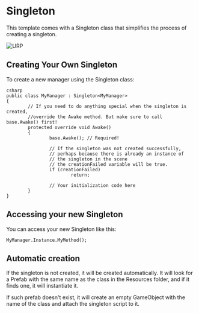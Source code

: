 # Singleton<T>

This template comes with a Singleton<T> class that simplifies the process of creating a singleton.

![URP](Icons/URP.png)
## Creating Your Own Singleton

To create a new manager using the Singleton<T> class:

```csharp
public class MyManager : Singleton<MyManager>
{
        // If you need to do anything special when the singleton is created,
        //override the Awake method. But make sure to call base.Awake() first!
        protected override void Awake()
        {
                base.Awake(); // Required!

                // If the singleton was not created successfully,
                // perhaps because there is already an instance of
                // the singleton in the scene
                // the creationFailed variable will be true.
                if (creationFailed)
                        return;

                // Your initialization code here
        }
}
```

## Accessing your new Singleton

You can access your new Singleton like this:

```
MyManager.Instance.MyMethod();
```

## Automatic creation

If the singleton is not created, it will be created automatically. It will look for a Prefab with the same name as the class in the Resources folder, and if it finds one, it will instantiate it.

If such prefab doesn't exist, it will create an empty GameObject with the name of the class and attach the singleton script to it.
